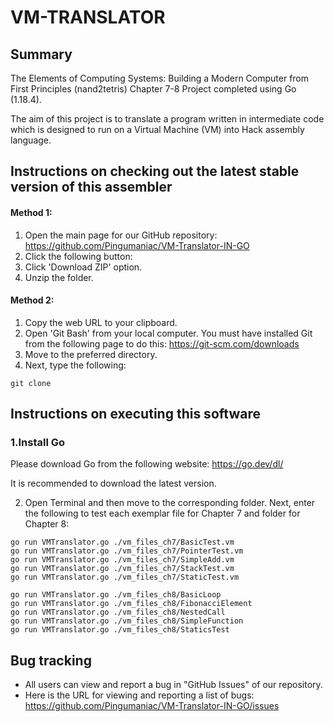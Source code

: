 # VM-TRANSLATOR

## Summary
The Elements of Computing Systems: Building a Modern Computer from First Principles (nand2tetris) Chapter 7-8 Project completed using Go (1.18.4).

The aim of this project is to translate a program written in intermediate code which is designed to run on a Virtual Machine (VM) into Hack assembly language.

## Instructions on checking out the latest stable version of this assembler

#### Method 1:
1. Open the main page for our GitHub repository: https://github.com/Pingumaniac/VM-Translator-IN-GO
2. Click the following button: <img src = "https://user-images.githubusercontent.com/63883314/115416097-69ade280-a232-11eb-8401-8c41362ab4c2.png" width="44" height="14">
3. Click 'Download ZIP' option.
4. Unzip the folder.

#### Method 2:
1.  Copy the web URL to your clipboard.
2.  Open 'Git Bash' from your local computer. You must have installed Git from the following page to do this: https://git-scm.com/downloads
3.  Move to the preferred directory.
4.  Next, type the following:
```
git clone
```

## Instructions on executing this software

### 1.Install Go

Please download Go from the following website: https://go.dev/dl/

It is recommended to download the latest version.

2. Open Terminal and then move to the corresponding folder. Next, enter the following to test each exemplar file for Chapter 7 and folder for Chapter 8:
```
go run VMTranslator.go ./vm_files_ch7/BasicTest.vm
go run VMTranslator.go ./vm_files_ch7/PointerTest.vm
go run VMTranslator.go ./vm_files_ch7/SimpleAdd.vm
go run VMTranslator.go ./vm_files_ch7/StackTest.vm
go run VMTranslator.go ./vm_files_ch7/StaticTest.vm
```
```
go run VMTranslator.go ./vm_files_ch8/BasicLoop
go run VMTranslator.go ./vm_files_ch8/FibonacciElement
go run VMTranslator.go ./vm_files_ch8/NestedCall
go run VMTranslator.go ./vm_files_ch8/SimpleFunction
go run VMTranslator.go ./vm_files_ch8/StaticsTest
```
## Bug tracking

* All users can view and report a bug in "GitHub Issues" of our repository. 
* Here is the URL for viewing and reporting a list of bugs: https://github.com/Pingumaniac/VM-Translator-IN-GO/issues
